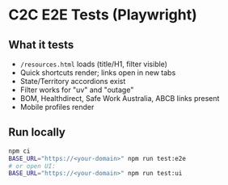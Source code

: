 # C2C E2E Tests (Playwright)

## What it tests
- `/resources.html` loads (title/H1, filter visible)
- Quick shortcuts render; links open in new tabs
- State/Territory accordions exist
- Filter works for "uv" and "outage"
- BOM, Healthdirect, Safe Work Australia, ABCB links present
- Mobile profiles render

## Run locally
```bash
npm ci
BASE_URL="https://<your-domain>" npm run test:e2e
# or open UI:
BASE_URL="https://<your-domain>" npm run test:ui
```
